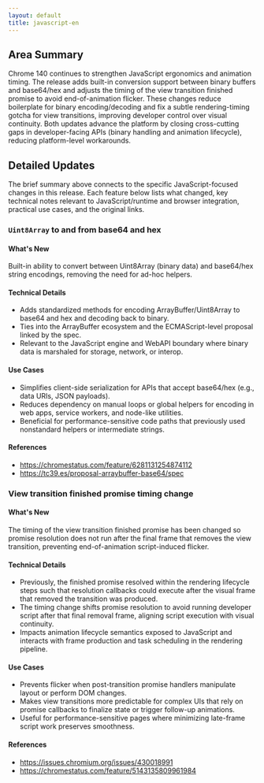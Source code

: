 ```yaml
---
layout: default
title: javascript-en
---
```


## Area Summary

Chrome 140 continues to strengthen JavaScript ergonomics and animation timing. The release adds built-in conversion support between binary buffers and base64/hex and adjusts the timing of the view transition finished promise to avoid end-of-animation flicker. These changes reduce boilerplate for binary encoding/decoding and fix a subtle rendering-timing gotcha for view transitions, improving developer control over visual continuity. Both updates advance the platform by closing cross-cutting gaps in developer-facing APIs (binary handling and animation lifecycle), reducing platform-level workarounds.

## Detailed Updates

The brief summary above connects to the specific JavaScript-focused changes in this release. Each feature below lists what changed, key technical notes relevant to JavaScript/runtime and browser integration, practical use cases, and the original links.

### `Uint8Array` to and from base64 and hex

#### What's New
Built-in ability to convert between Uint8Array (binary data) and base64/hex string encodings, removing the need for ad-hoc helpers.

#### Technical Details
- Adds standardized methods for encoding ArrayBuffer/Uint8Array to base64 and hex and decoding back to binary.
- Ties into the ArrayBuffer ecosystem and the ECMAScript-level proposal linked by the spec.
- Relevant to the JavaScript engine and WebAPI boundary where binary data is marshaled for storage, network, or interop.

#### Use Cases
- Simplifies client-side serialization for APIs that accept base64/hex (e.g., data URIs, JSON payloads).
- Reduces dependency on manual loops or global helpers for encoding in web apps, service workers, and node-like utilities.
- Beneficial for performance-sensitive code paths that previously used nonstandard helpers or intermediate strings.

#### References
- https://chromestatus.com/feature/6281131254874112
- https://tc39.es/proposal-arraybuffer-base64/spec

### View transition finished promise timing change

#### What's New
The timing of the view transition finished promise has been changed so promise resolution does not run after the final frame that removes the view transition, preventing end-of-animation script-induced flicker.

#### Technical Details
- Previously, the finished promise resolved within the rendering lifecycle steps such that resolution callbacks could execute after the visual frame that removed the transition was produced.
- The timing change shifts promise resolution to avoid running developer script after that final removal frame, aligning script execution with visual continuity.
- Impacts animation lifecycle semantics exposed to JavaScript and interacts with frame production and task scheduling in the rendering pipeline.

#### Use Cases
- Prevents flicker when post-transition promise handlers manipulate layout or perform DOM changes.
- Makes view transitions more predictable for complex UIs that rely on promise callbacks to finalize state or trigger follow-up animations.
- Useful for performance-sensitive pages where minimizing late-frame script work preserves smoothness.

#### References
- https://issues.chromium.org/issues/430018991
- https://chromestatus.com/feature/5143135809961984
